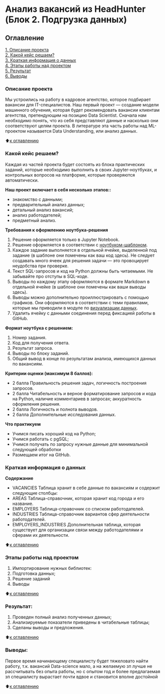 # Анализ вакансий из HeadHunter (Блок 2. Подгрузка данных)

## Оглавление  
[1. Описание проекта](https://github.com/step4k777/Project-2/blob/master/README.md#Описание-проекта)  
[2. Какой кейс решаем?](https://github.com/step4k777/Project-2/blob/master/README.md#Какой-кейс-решаем)  
[3. Краткая информация о данных](https://github.com/step4k777/Project-2/blob/master/README.md#Краткая-информация-о-данных)  
[4. Этапы работы над проектом](https://github.com/step4k777/Project-2/blob/master/README.md#Этапы-работы-над-проектом)  
[5. Результат](https://github.com/step4k777/Project-2/blob/master/README.md#Результат)  
[6. Выводы](https://github.com/step4k777/Project-2/blob/master/README.md#Выводы)     

### Описание проекта    
Мы устроились на работу в кадровое агентство, которое подбирает вакансии для IT-специалистов. Наш первый проект — создание модели машинного обучения, которая будет рекомендовать вакансии клиентам агентства, претендующим на позицию Data Scientist. Сначала нам необходимо понять, что из себя представляют данные и насколько они соответствуют целям проекта. В литературе эта часть работы над ML-проектом называется Data Understanding, или анализ данных.

:arrow_up:[к оглавлению](https://github.com/step4k777/Project-2/blob/master/README.md#Оглавление)


### Какой кейс решаем?    
Каждая из частей проекта будет состоять из блока практических заданий, которые необходимо выполнить в своих Jupyter-ноутбуках, и контрольных вопросов на платформе, которые проверяются автоматически.

**Наш проект включает в себя несколько этапов::**  
* знакомство с данными;
* предварительный анализ данных;
* детальный анализ вакансий;
* анализ работодателей;
* предметный анализ.

**Требования к оформлению ноутбука-решения**
1. Решение оформляется только в Jupyter Notebook.
2. Решение оформляется в соответствии с [ноутбуком-шаблоном](https://lms.skillfactory.ru/assets/courseware/v1/a39c1eedaae738f78d85c950f78223fa/asset-v1:SkillFactory+DSPR-2.0+14JULY2021+type@asset+block/Project_2_%D0%9D%D0%BE%D1%83%D1%82%D0%B1%D1%83%D0%BA_%D1%88%D0%B0%D0%B1%D0%BB%D0%BE%D0%BD.ipynb).
3. Каждое задание выполняется в отдельной ячейке, выделенной под задание (в шаблоне они помечены как ваш код здесь). Не следует создавать много ячеек для решения задачи — это провоцирует неудобства при проверке.
4. Текст SQL-запросов и код на Python должны быть читаемыми. Не забывайте про отступы в SQL-коде.
5. Выводы по каждому этапу оформляются в формате Markdown в отдельной ячейке (в шаблоне они помечены как ваши выводы здесь).
6. Выводы можно дополнительно проиллюстрировать с помощью графиков. Они оформляются в соответствии с теми правилами, которые мы приводили в модуле по [визуализации данных](https://lms.skillfactory.ru/courses/course-v1:SkillFactory+DSPR-2.0+14JULY2021/jump_to_id/1fa00a018157484a9bae5d4557ef3e7c).
7. Удалить ячейку с данными соединения перед фиксацией работы в GitHub.

**Формат ноутбука с решением:**     
1. Номер задания.
2. Код для получения ответа.
3. Результат запроса.
4. Выводы по блоку заданий.
5. Общий вывод в конце по результатам анализа, имеющихся данных по вакансиям.


**Критерии оценки (максимум 8 баллов):**    
- 2 балла	Правильность решения задач, логичность построения запросов.
- 2 балла	Читабельность и верное форматирование запросов и кода на Python, наличие комментариев в запросах; аккуратность оформления решения.
- 2 балла	Логичность и полнота выводов.
- 2 балла	Дополнительные исследования данных.

**Что практикуем**     
- Учимся писать хороший код на Python;
- Учимся работать с pgSQL;
- Учимся получать по запросу нужные данные для минимальной следующей обработки
- Размещаем итог на GitHub.


### Краткая информация о данных

**Содержание**
* VACANCIES Таблица хранит в себе данные по вакансиям и содержит следующие столбцы:
* AREAS Таблица-справочник, которая хранит код города и его название.
* EMPLOYERS Таблица-справочник со списком работодателей.
* INDUSTRIES Таблица-справочник вариантов сфер деятельности работодателей.
* EMPLOYERS_INDUSTRIES Дополнительная таблица, которая существует для организации связи между работодателями и сферами их деятельности.

:arrow_up:[к оглавлению](https://github.com/step4k777/Project-2/blob/master/README.md#Оглавление)


### Этапы работы над проектом  
1. Импортирование нужных библиотек:
2. Подготовка данных;
3. Решение заданий
4. Выводы


:arrow_up:[к оглавлению](https://github.com/step4k777/Project-2/blob/master/README.md#Оглавление)


### Результат:  
   1. Проведен полный анализ полученных данных;
   2. Анализируемые показатели приведены в читабельные таблицы; 
   3. Сделаны выводы и предложения.

:arrow_up:[к оглавлению](https://github.com/step4k777/Project-2/blob/master/README.md#Оглавление)


### Выводы:  
Первое время начинающему специалисту будет тяжеловато найти работу, т.к. вакансий Data-science мало, а на желаемую зп лучше не рассчитывать без опыта работы, но с опытом год и более предлагаемая зп специалисту вырастает почти вдвое и становится вполне достойной

:arrow_up:[к оглавлению](https://github.com/step4k777/Project-2/blob/master/README.md#Оглавление)